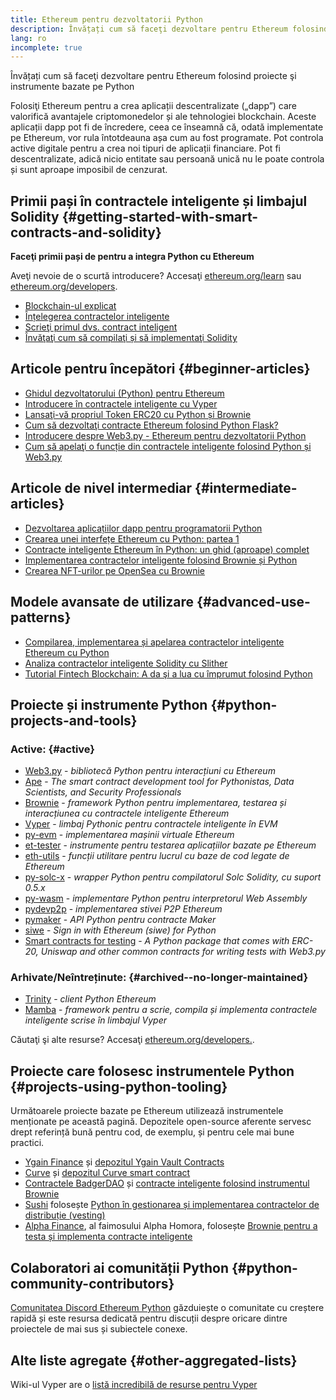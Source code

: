 ```yaml
---
title: Ethereum pentru dezvoltatorii Python
description: Învățați cum să faceţi dezvoltare pentru Ethereum folosind proiecte şi instrumente bazate pe pzthon
lang: ro
incomplete: true
---
```


<div class="featured">Învățați cum să faceţi dezvoltare pentru Ethereum folosind proiecte şi instrumente bazate pe Python</div>

Folosiţi Ethereum pentru a crea aplicații descentralizate („dapp”) care valorifică avantajele criptomonedelor și ale tehnologiei blockchain. Aceste aplicații dapp pot fi de încredere, ceea ce înseamnă că, odată implementate pe Ethereum, vor rula întotdeauna așa cum au fost programate. Pot controla active digitale pentru a crea noi tipuri de aplicații financiare. Pot fi descentralizate, adică nicio entitate sau persoană unică nu le poate controla și sunt aproape imposibil de cenzurat.

## Primii pași în contractele inteligente și limbajul Solidity {#getting-started-with-smart-contracts-and-solidity}

**Faceţi primii pași de pentru a integra Python cu Ethereum**

Aveţi nevoie de o scurtă introducere? Accesaţi [ethereum.org/learn](/learn/) sau [ethereum.org/developers](/developers/).

- [Blockchain-ul explicat](https://kauri.io/article/d55684513211466da7f8cc03987607d5/blockchain-explained)
- [Înțelegerea contractelor inteligente](https://kauri.io/article/e4f66c6079e74a4a9b532148d3158188/ethereum-101-part-5-the-smart-contract)
- [Scrieţi primul dvs. contract inteligent](https://kauri.io/article/124b7db1d0cf4f47b414f8b13c9d66e2/remix-ide-your-first-smart-contract)
- [Învăţaţi cum să compilaţi și să implementaţi Solidity](https://kauri.io/article/973c5f54c4434bb1b0160cff8c695369/understanding-smart-contract-compilation-and-deployment)

## Articole pentru începători {#beginner-articles}

- [Ghidul dezvoltatorului (Python) pentru Ethereum](https://snakecharmers.ethereum.org/a-developers-guide-to-ethereum-pt-1/)
- [Introducere în contractele inteligente cu Vyper](https://kauri.io/#collections/Getting%20Started/an-introduction-to-smart-contracts-with-vyper/)
- [Lansaţi-vă propriul Token ERC20 cu Python și Brownie](https://betterprogramming.pub/python-blockchain-token-deployment-tutorial-create-an-erc20-77a5fd2e1a58)
- [Cum să dezvoltaţi contracte Ethereum folosind Python Flask?](https://medium.com/coinmonks/how-to-develop-ethereum-contract-using-python-flask-9758fe65976e)
- [Introducere despre Web3.py - Ethereum pentru dezvoltatorii Python](https://www.dappuniversity.com/articles/web3-py-intro)
- [Cum să apelaţi o funcție din contractele inteligente folosind Python și Web3.py](https://stackoverflow.com/questions/57580702/how-to-call-a-smart-contract-function-using-python-and-web3-py)

## Articole de nivel intermediar {#intermediate-articles}

- [Dezvoltarea aplicațiilor dapp pentru programatorii Python](https://levelup.gitconnected.com/dapps-development-for-python-developers-f52b32b54f28)
- [Crearea unei interfețe Ethereum cu Python: partea 1](https://hackernoon.com/creating-a-python-ethereum-interface-part-1-4d2e47ea0f4d)
- [Contracte inteligente Ethereum în Python: un ghid (aproape) complet](https://hackernoon.com/ethereum-smart-contracts-in-python-a-comprehensive-ish-guide-771b03990988)
- [Implementarea contractelor inteligente folosind Brownie și Python](https://dev.to/patrickalphac/using-brownie-for-to-deploy-smart-contracts-1kkp)
- [Crearea NFT-urilor pe OpenSea cu Brownie](https://www.freecodecamp.org/news/how-to-make-an-nft-and-render-on-opensea-marketplace/)

## Modele avansate de utilizare {#advanced-use-patterns}

- [Compilarea, implementarea și apelarea contractelor inteligente Ethereum cu Python](https://yohanes.gultom.id/2018/11/28/compiling-deploying-and-calling-ethereum-smartcontract-using-python/)
- [Analiza contractelor inteligente Solidity cu Slither](https://kauri.io/#collections/DevOps/analyze-solidity-smart-contracts-with-slither/#analyze-solidity-smart-contracts-with-slither)
- [Tutorial Fintech Blockchain: A da şi a lua cu împrumut folosind Python](https://blog.chain.link/blockchain-fintech-defi-tutorial-lending-borrowing-python/)

## Proiecte și instrumente Python {#python-projects-and-tools}

### Active: {#active}

- [Web3.py](https://github.com/ethereum/web3.py) - _bibliotecă Python pentru interacțiuni cu Ethereum_
- [Ape](https://github.com/ApeWorX/ape) - _The smart contract development tool for Pythonistas, Data Scientists, and Security Professionals_
- [Brownie](https://github.com/eth-brownie/brownie) - _framework Python pentru implementarea, testarea și interacțiunea cu contractele inteligente Ethereum_
- [Vyper](https://github.com/ethereum/vyper/) - _limbaj Pythonic pentru contractele inteligente în EVM_
- [py-evm](https://github.com/ethereum/py-evm) - _implementarea mașinii virtuale Ethereum_
- [et-tester](https://github.com/ethereum/eth-tester) - _instrumente pentru testarea aplicațiilor bazate pe Ethereum_
- [eth-utils](https://github.com/ethereum/eth-utils/) - _funcții utilitare pentru lucrul cu baze de cod legate de Ethereum_
- [py-solc-x](https://pypi.org/project/py-solc-x/) - _wrapper Python pentru compilatorul Solc Solidity, cu suport 0.5.x_
- [py-wasm](https://github.com/ethereum/py-wasm) - _implementare Python pentru interpretorul Web Assembly_
- [pydevp2p](https://github.com/ethereum/pydevp2p) - _implementarea stivei P2P Ethereum_
- [pymaker](https://github.com/makerdao/pymaker) - _API Python pentru contracte Maker_
- [siwe](https://github.com/spruceid/siwe-py) - _Sign in with Ethereum (siwe) for Python_
- [Smart contracts for testing](https://github.com/tradingstrategy-ai/smart-contracts-for-testing) - _A Python package that comes with ERC-20, Uniswap and other common contracts for writing tests with Web3.py_

### Arhivate/Neîntreținute: {#archived--no-longer-maintained}

- [Trinity](https://github.com/ethereum/trinity) - _client Python Ethereum_
- [Mamba](https://github.com/arjunaskykok/mamba) - _framework pentru a scrie, compila și implementa contractele inteligente scrise în limbajul Vyper_

Căutaţi şi alte resurse? Accesaţi [ethereum.org/developers.](/developers/).

## Proiecte care folosesc instrumentele Python {#projects-using-python-tooling}

Următoarele proiecte bazate pe Ethereum utilizează instrumentele menționate pe această pagină. Depozitele open-source aferente servesc drept referință bună pentru cod, de exemplu, și pentru cele mai bune practici.

- [Ygain Finance](https://yearn.finance/) și [depozitul Ygain Vault Contracts](https://github.com/yearn/yearn-vaults)
- [Curve](https://curve.fi/) și [depozitul Curve smart contract](https://github.com/curvefi/curve-contract)
- [Contractele BadgerDAO](https://badger.com/) și [contracte inteligente folosind instrumentul Brownie](https://github.com/Badger-Finance/badger-system)
- [Sushi](https://sushi.com/) folosește [Python în gestionarea și implementarea contractelor de distribuție (vesting)](https://github.com/sushiswap/sushi-vesting-protocols)
- [Alpha Finance](https://alphafinance.io/), al faimosului Alpha Homora, folosește [Brownie pentru a testa și implementa contracte inteligente](https://github.com/AlphaFinanceLab/alpha-staking-contract)

## Colaboratori ai comunității Python {#python-community-contributors}

[Comunitatea Discord Ethereum Python](https://discord.gg/9zk7snTfWe) găzduiește o comunitate cu creștere rapidă și este resursa dedicată pentru discuții despre oricare dintre proiectele de mai sus și subiectele conexe.

## Alte liste agregate {#other-aggregated-lists}

Wiki-ul Vyper are o [listă incredibilă de resurse pentru Vyper](https://github.com/ethereum/vyper/wiki/Vyper-tools-and-resources)

